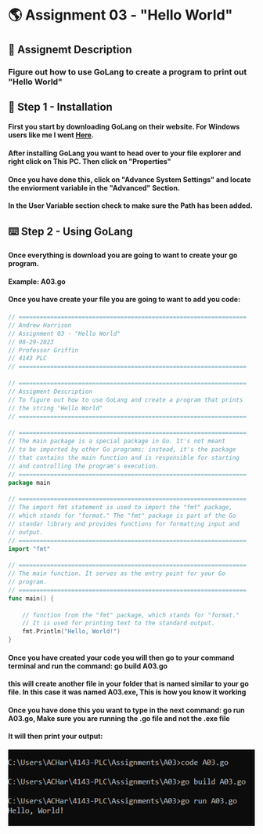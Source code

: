 # :earth_americas: Assignment 03 - "Hello World"
## :bookmark_tabs: Assignemt Description
### Figure out how to use GoLang to create a program to print out "Hello World"

## :floppy_disk: Step 1 - Installation 
#### First you start by downloading GoLang on their website. For Windows users like me I went [Here](https://go.dev/dl/).
#### After installing GoLang you want to head over to your file explorer and right click on This PC. Then click on "Properties"
#### Once you have done this, click on "Advance System Settings" and locate the enviorment variable in the "Advanced" Section.
#### In the User Variable section check to make sure the Path has been added.
## :keyboard: Step 2 - Using GoLang
#### Once everything is download you are going to want to create your go program.
#### Example: A03.go 
#### Once you have create your file you are going to want to add you code:

``` Go
// =================================================================
// Andrew Harrison
// Assignment 03 - "Hello World"
// 08-29-2023
// Professor Griffin
// 4143 PLC
// =================================================================

// =================================================================
// Assigment Description
// To figure out how to use GoLang and create a program that prints
// the string "Hello World"
// =================================================================

// =================================================================
// The main package is a special package in Go. It's not meant 
// to be imported by other Go programs; instead, it's the package 
// that contains the main function and is responsible for starting 
// and controlling the program's execution.
// =================================================================
package main

// =================================================================
// The import fmt statement is used to import the "fmt" package, 
// which stands for "format." The "fmt" package is part of the Go  
// standar library and provides functions for formatting input and 
// output. 
// =================================================================
import "fmt"

// =================================================================
// The main function. It serves as the entry point for your Go 
// program.
// =================================================================
func main() {

    // function from the "fmt" package, which stands for "format." 
    // It is used for printing text to the standard output.
    fmt.Println("Hello, World!")
}
```

#### Once you have created your code you will then go to your command terminal and run the command: go build A03.go
#### this will create another file in your folder that is named similar to your go file. In this case it was named A03.exe, This is how you know it working
#### Once you have done this you want to type in the next command: go run A03.go, Make sure you are running the .go file and not the .exe file
#### It will then print your output:
<img src = "https://github.com/ACHarrison32/4143-PLC/blob/main/Assignments/A03/HelloWorld.PNG" >

